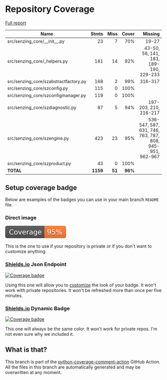 # Repository Coverage

[Full report](https://htmlpreview.github.io/?https://github.com/senzing-garage/sz-sdk-python-core/blob/python-coverage-comment-action-data/htmlcov/index.html)

| Name                                   |    Stmts |     Miss |   Cover |   Missing |
|--------------------------------------- | -------: | -------: | ------: | --------: |
| src/senzing\_core/\_\_init\_\_.py      |       23 |        7 |     70% |     19-27 |
| src/senzing\_core/\_helpers.py         |      181 |       14 |     92% |43-50, 56, 141, 183, 189-190, 229-233 |
| src/senzing\_core/szabstractfactory.py |      168 |        2 |     99% |   316-317 |
| src/senzing\_core/szconfig.py          |      115 |        0 |    100% |           |
| src/senzing\_core/szconfigmanager.py   |      119 |        0 |    100% |           |
| src/senzing\_core/szdiagnostic.py      |       87 |        5 |     94% |197-203, 210, 216-217 |
| src/senzing\_core/szengine.py          |      423 |       23 |     95% |536-547, 587, 631, 746, 763, 787, 808, 945-951, 962-967 |
| src/senzing\_core/szproduct.py         |       43 |        0 |    100% |           |
|                              **TOTAL** | **1159** |   **51** | **96%** |           |


## Setup coverage badge

Below are examples of the badges you can use in your main branch `README` file.

### Direct image

[![Coverage badge](https://raw.githubusercontent.com/senzing-garage/sz-sdk-python-core/python-coverage-comment-action-data/badge.svg)](https://htmlpreview.github.io/?https://github.com/senzing-garage/sz-sdk-python-core/blob/python-coverage-comment-action-data/htmlcov/index.html)

This is the one to use if your repository is private or if you don't want to customize anything.

### [Shields.io](https://shields.io) Json Endpoint

[![Coverage badge](https://img.shields.io/endpoint?url=https://raw.githubusercontent.com/senzing-garage/sz-sdk-python-core/python-coverage-comment-action-data/endpoint.json)](https://htmlpreview.github.io/?https://github.com/senzing-garage/sz-sdk-python-core/blob/python-coverage-comment-action-data/htmlcov/index.html)

Using this one will allow you to [customize](https://shields.io/endpoint) the look of your badge.
It won't work with private repositories. It won't be refreshed more than once per five minutes.

### [Shields.io](https://shields.io) Dynamic Badge

[![Coverage badge](https://img.shields.io/badge/dynamic/json?color=brightgreen&label=coverage&query=%24.message&url=https%3A%2F%2Fraw.githubusercontent.com%2Fsenzing-garage%2Fsz-sdk-python-core%2Fpython-coverage-comment-action-data%2Fendpoint.json)](https://htmlpreview.github.io/?https://github.com/senzing-garage/sz-sdk-python-core/blob/python-coverage-comment-action-data/htmlcov/index.html)

This one will always be the same color. It won't work for private repos. I'm not even sure why we included it.

## What is that?

This branch is part of the
[python-coverage-comment-action](https://github.com/marketplace/actions/python-coverage-comment)
GitHub Action. All the files in this branch are automatically generated and may be
overwritten at any moment.